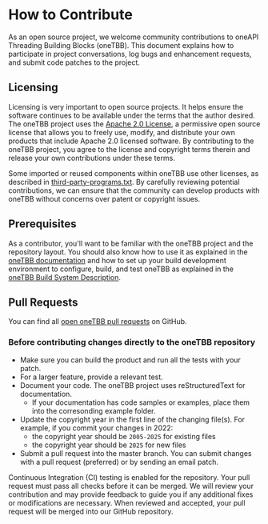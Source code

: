 <!--
******************************************************************************
* 
* Licensed under the Apache License, Version 2.0 (the "License");
* you may not use this file except in compliance with the License.
* You may obtain a copy of the License at
*
*     http://www.apache.org/licenses/LICENSE-2.0
*
* Unless required by applicable law or agreed to in writing, software
* distributed under the License is distributed on an "AS IS" BASIS,
* WITHOUT WARRANTIES OR CONDITIONS OF ANY KIND, either express or implied.
* See the License for the specific language governing permissions and
* limitations under the License.
*******************************************************************************/-->

# How to Contribute
As an open source project, we welcome community contributions to oneAPI Threading Building Blocks (oneTBB).  This document explains how to participate in project conversations, log bugs and enhancement requests, and submit code patches to the project. 

## Licensing 

Licensing is very important to open source projects. It helps ensure the software continues to be available under the terms that the author desired. The oneTBB project uses the [Apache 2.0 License](https://github.com/uxlfoundation/oneTBB/blob/master/LICENSE.txt), a permissive open source license that allows you to freely use, modify, and distribute your own products that include Apache 2.0 licensed software. By contributing to the oneTBB project, you agree to the license and copyright terms therein and release your own contributions under these terms. 

Some imported or reused components within oneTBB use other licenses, as described in [third-party-programs.txt](https://github.com/uxlfoundation/oneTBB/blob/master/third-party-programs.txt). By carefully reviewing potential contributions, we can ensure that the community can develop products with oneTBB without concerns over patent or copyright issues. 

## Prerequisites 

As a contributor, you'll want to be familiar with the oneTBB project and the repository layout. You should also know how to use it as explained in the [oneTBB documentation](https://uxlfoundation.github.io/oneTBB/) and how to set up your build development environment to configure, build, and test oneTBB as explained in the [oneTBB Build System Description](cmake/README.md). 

## Pull Requests 

You can find all [open oneTBB pull requests](https://github.com/uxlfoundation/oneTBB/pulls) on GitHub. 
 
### Before contributing changes directly to the oneTBB repository

* Make sure you can build the product and run all the tests with your patch. 
* For a larger feature, provide a relevant test. 
* Document your code. The oneTBB project uses reStructuredText for documentation.  
  * If your documentation has code samples or examples, place them into the corresonding example folder. 
* Update the copyright year in the first line of the changing file(s). 
  For example, if you commit your changes in 2022:
  * the copyright year should be `2005-2025` for existing files
  * the copyright year should be `2025` for new files
* Submit a pull request into the master branch. You can submit changes with a pull request (preferred) or by sending an email patch.  

Continuous Integration (CI) testing is enabled for the repository. Your pull request must pass all checks before it can be merged. We will review your contribution and may provide feedback to guide you if any additional fixes or modifications are necessary. When reviewed and accepted, your pull request will be merged into our GitHub repository. 
